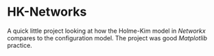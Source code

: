 # HK-Networks

A quick little project looking at how the Holme-Kim model in *Networkx* compares to the configuration model. The project was good *Matplotlib* practice.
